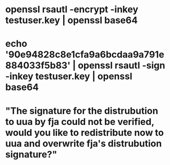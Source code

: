 
#   openssl rsautl -encrypt -inkey testuser.key | openssl base64
#   echo '90e94828c8e1cfa9a6bcdaa9a791e884033f5b83' | openssl rsautl -sign -inkey testuser.key  | openssl base64

# "The signature for the distrubution to uua by fja could not be verified, would you like to redistribute now to uua and overwrite fja's distrubution signature?"
